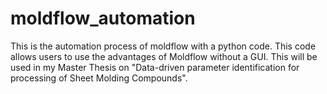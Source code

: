 # moldflow_automation
  This is the automation process of moldflow with a python code. This code allows users to use the advantages of Moldflow without a GUI. This will be used in my Master Thesis on "Data-driven parameter identification for processing of Sheet Molding Compounds".
